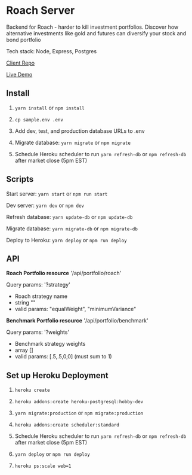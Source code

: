 # Roach Server

Backend for Roach - harder to kill investment portfolios. Discover how alternative investments like gold and futures can diversify your stock and bond portfolio

Tech stack: Node, Express, Postgres

[Client Repo](https://github.com/ajfryer/roach-client)

[Live Demo](https://roach.now.sh)

## Install

1. `yarn install` or `npm install`

2. `cp sample.env .env`

3. Add dev, test, and production database URLs to .env

4. Migrate database: `yarn migrate` or `npm migrate`

5. Schedule Heroku scheduler to run `yarn refresh-db` or `npm refresh-db` after market close (5pm EST)

## Scripts

Start server: `yarn start` or `npm run start`

Dev server: `yarn dev` or `npm dev`

Refresh database: `yarn update-db` or `npm update-db`

Migrate database: `yarn migrate-db` or `npm migrate-db`

Deploy to Heroku: `yarn deploy` or `npm run deploy`

## API

**Roach Portfolio resource**
'/api/portfolio/roach'

Query params:
'?strategy'

- Roach strategy name
- string ""
- valid params: "equalWeight", "minimumVariance"

**Benchmark Portfolio resource**
'/api/portfolio/benchmark'

Query params:
'?weights'

- Benchmark strategy weights
- array []
- valid params: [.5,.5,0,0] (must sum to 1)

## Set up Heroku Deployment

1. `heroku create`

2. `heroku addons:create heroku-postgresql:hobby-dev`

3. `yarn migrate:production` or `npm migrate:production`

4. `heroku addons:create scheduler:standard`

5. Schedule Heroku scheduler to run `yarn refresh-db` or `npm refresh-db` after market close (5pm EST)

6. `yarn deploy` or `npm run deploy`

7. `heroku ps:scale web=1`
